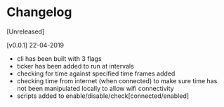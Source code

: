 
# Changelog

[Unreleased]

[v0.0.1] 22-04-2019
 - cli has been built with 3 flags
 - ticker has been added to run at intervals
 - checking for time against specified time frames added
 - checking time from internet (when connected) to make sure time has not been manipulated locally to allow wifi connectivity
 - scripts added to enable/disable/check[connected/enabled]